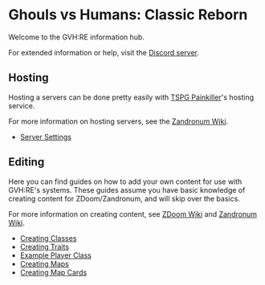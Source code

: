 # Ghouls vs Humans: Classic Reborn

Welcome to the GVH:RE information hub.

For extended information or help, visit the [Discord server](https://discord.com/invite/4fVCfGPXJJ).

## Hosting

Hosting a servers can be done pretty easily with [TSPG Painkiller](https://allfearthesentinel.com/)'s hosting service.

For more information on hosting servers, see the [Zandronum Wiki](https://wiki.zandronum.com/Main_Page).

* [Server Settings](ServerSettings.md)

## Editing

Here you can find guides on how to add your own content for use with GVH:RE's systems. These guides assume you have basic knowledge of creating content for ZDoom/Zandronum, and will skip over the basics. 

For more information on creating content, see [ZDoom Wiki](https://zdoom.org/wiki/) and [Zandronum Wiki](https://wiki.zandronum.com/Main_Page).

* [Creating Classes](Classes.md)
* [Creating Traits](Traits.md)
* [Example Player Class](ExampleClass.md)
* [Creating Maps](Mapping.md)
* [Creating Map Cards](MapCards.md)
